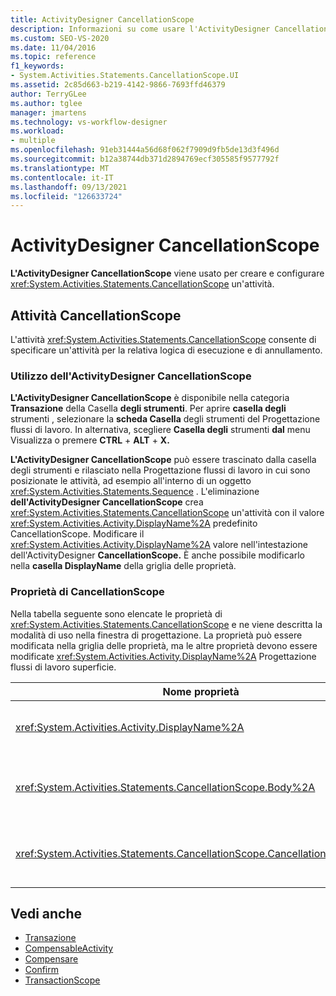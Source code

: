 ```yaml
---
title: ActivityDesigner CancellationScope
description: Informazioni su come usare l'ActivityDesigner CancellationScope in Progettazione flussi di lavoro creare e configurare un'attività CancellationScope.
ms.custom: SEO-VS-2020
ms.date: 11/04/2016
ms.topic: reference
f1_keywords:
- System.Activities.Statements.CancellationScope.UI
ms.assetid: 2c85d663-b219-4142-9866-7693ffd46379
author: TerryGLee
ms.author: tglee
manager: jmartens
ms.technology: vs-workflow-designer
ms.workload:
- multiple
ms.openlocfilehash: 91eb31444a56d68f062f7909d9fb5de13d3f496d
ms.sourcegitcommit: b12a38744db371d2894769ecf305585f9577792f
ms.translationtype: MT
ms.contentlocale: it-IT
ms.lasthandoff: 09/13/2021
ms.locfileid: "126633724"
---
```

# <a name="cancellationscope-activity-designer"></a>ActivityDesigner CancellationScope

**L'ActivityDesigner CancellationScope** viene usato per creare e configurare <xref:System.Activities.Statements.CancellationScope> un'attività.

## <a name="the-cancellationscope-activity"></a>Attività CancellationScope

L'attività <xref:System.Activities.Statements.CancellationScope> consente di specificare un'attività per la relativa logica di esecuzione e di annullamento.

### <a name="using-the-cancellationscope-activity-designer"></a>Utilizzo dell'ActivityDesigner CancellationScope

**L'ActivityDesigner CancellationScope** è disponibile nella categoria **Transazione** della Casella **degli strumenti**. Per aprire **casella degli** strumenti , selezionare la **scheda Casella** degli strumenti del Progettazione flussi di lavoro. In alternativa, scegliere **Casella degli** strumenti **dal** menu Visualizza o premere **CTRL** + **ALT** + **X.**

**L'ActivityDesigner CancellationScope** può  essere trascinato dalla casella degli strumenti e rilasciato nella Progettazione flussi di lavoro in cui sono posizionate le attività, ad esempio all'interno di un oggetto <xref:System.Activities.Statements.Sequence> . L'eliminazione **dell'ActivityDesigner CancellationScope** crea <xref:System.Activities.Statements.CancellationScope> un'attività con il valore <xref:System.Activities.Activity.DisplayName%2A> predefinito CancellationScope. Modificare il <xref:System.Activities.Activity.DisplayName%2A> valore nell'intestazione dell'ActivityDesigner **CancellationScope.** È anche possibile modificarlo nella **casella DisplayName** della griglia delle proprietà.

### <a name="the-cancellationscope-properties"></a>Proprietà di CancellationScope

Nella tabella seguente sono elencate le proprietà di <xref:System.Activities.Statements.CancellationScope> e ne viene descritta la modalità di uso nella finestra di progettazione. La proprietà può essere modificata nella griglia delle proprietà, ma le altre proprietà devono essere modificate <xref:System.Activities.Activity.DisplayName%2A> Progettazione flussi di lavoro superficie.

|Nome proprietà|Obbligatoria|Utilizzo|
|-|--------------|-|
|<xref:System.Activities.Activity.DisplayName%2A>|Falso|Nome descrittivo facoltativo dell'attività <xref:System.Activities.Statements.CancellationScope>. Il valore predefinito è CancellationScope. Sebbene non sia obbligatorio specificare il valore di <xref:System.Activities.Activity.DisplayName%2A>, è consigliabile farlo.|
|<xref:System.Activities.Statements.CancellationScope.Body%2A>|Vero|Specifica l'attività per la quale viene fornita la logica di annullamento. Per aggiungere <xref:System.Activities.Statements.CancellationScope.Body%2A> l'attività,  rilasciare un'attività dalla casella degli strumenti **nella casella Corpo** dell'ActivityDesigner **CancellationScope.** Aggiungere il testo del suggerimento "Drop Activity Here" (Rilascia attività qui).|
|<xref:System.Activities.Statements.CancellationScope.CancellationHandler%2A>|Vero|Specifica l'attività eseguita in caso di annullamento. Per aggiungere <xref:System.Activities.Statements.CancellationScope.CancellationHandler%2A> l'attività,  rilasciare un'attività dalla casella degli strumenti nella **casella CancellationHandler** dell'ActivityDesigner **CancellationScope.** Aggiungere il testo del suggerimento "Drop Activity Here" (Rilascia attività qui).|

## <a name="see-also"></a>Vedi anche

- [Transazione](../workflow-designer/transaction-activity-designers.md)
- [CompensableActivity](../workflow-designer/compensableactivity-activity-designer.md)
- [Compensare](../workflow-designer/compensate-activity-designer.md)
- [Confirm](../workflow-designer/confirm-activity-designer.md)
- [TransactionScope](../workflow-designer/transactionscope-activity-designer.md)
